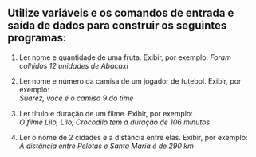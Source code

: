 ## Utilize variáveis e os comandos de entrada e saída de dados para construir os seguintes programas:
1) Ler nome e quantidade de uma fruta. Exibir, por exemplo:
*Foram colhidos 12 unidades de Abacaxi*

2) Ler nome e número da camisa de um jogador de futebol. Exibir, por exemplo:\
*Suarez, você é o camisa 9 do time*
3) Ler título e duração de um filme. Exibir, por exemplo:\
*O filme Lilo, Lilo, Crocodilo tem a duração de 106 minutos*
4) Ler o nome de 2 cidades e a distância entre elas. Exibir, por exemplo:\
*A distância entre Pelotas e Santa Maria é de 290 km*